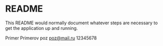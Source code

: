 # README

This README would normally document whatever steps are necessary to get the
application up and running.

Primer Primerov
poz
poz@mail.ru
12345678
